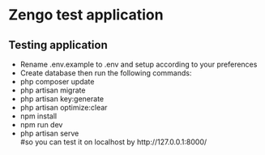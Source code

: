 <h1>Zengo test application</h1>

<div class="content">
    <h2>Testing application</h2>
   <ul>
         <li>
           Rename .env.example to .env and setup according to your preferences
       </li>
       <li>Create database then run the following commands:</li>
       <li>
           php composer update
       </li>
       <li>
            php artisan migrate
       </li>
       <li>
            php artisan key:generate
       </li>
           <li>
            php artisan optimize:clear
       </li>
       <li>
           npm install
       </li>
       <li>npm run dev</li>
       <li>php artisan serve</li>#so you can test it on localhost by http://127.0.0.1:8000/
    </ul>
    </div>

